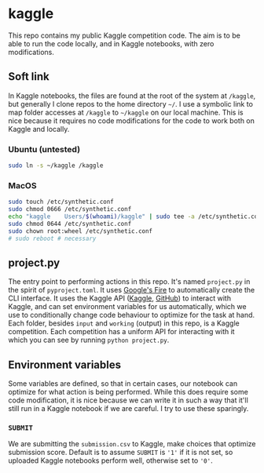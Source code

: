# kaggle

This repo contains my public Kaggle competition code. The aim is to be able to run the code locally, and in Kaggle notebooks, with zero modifications.

## Soft link

In Kaggle notebooks, the files are found at the root of the system at `/kaggle`, but generally I clone repos to the home directory `~/`. I use a symbolic link to map folder accesses at `/kaggle` to `~/kaggle` on our local machine. This is nice because it requires no code modifications for the code to work both on Kaggle and locally.

### Ubuntu (untested)

```sh
sudo ln -s ~/kaggle /kaggle
```

### MacOS

```sh
sudo touch /etc/synthetic.conf
sudo chmod 0666 /etc/synthetic.conf
echo "kaggle    Users/$(whoami)/kaggle" | sudo tee -a /etc/synthetic.conf # check the tab worked
sudo chmod 0644 /etc/synthetic.conf
sudo chown root:wheel /etc/synthetic.conf
# sudo reboot # necessary
```

## project.py

The entry point to performing actions in this repo. It's named `project.py` in the spirit of `pyproject.toml`. It uses [Google's Fire](https://github.com/google/python-fire) to automatically create the CLI interface. It uses the Kaggle API ([Kaggle](https://www.kaggle.com/docs/api), [GitHub](https://github.com/Kaggle/kaggle-api)) to interact with Kaggle, and can set environment variables for us automatically, which we use to conditionally change code behaviour to optimize for the task at hand. Each folder, besides `input` and `working` (output) in this repo, is a Kaggle competition. Each competition has a uniform API for interacting with it which you can see by running `python project.py`.

## Environment variables

Some variables are defined, so that in certain cases, our notebook can optimize for what action is being performed. While this does require some code modification, it is nice because we can write it in such a way that it'll still run in a Kaggle notebook if we are careful. I try to use these sparingly.

### `SUBMIT`

We are submitting the `submission.csv` to Kaggle, make choices that optimize submission score. Default is to assume `SUBMIT` is `'1'` if it is not set, so uploaded Kaggle notebooks perform well, otherwise set to `'0'`.